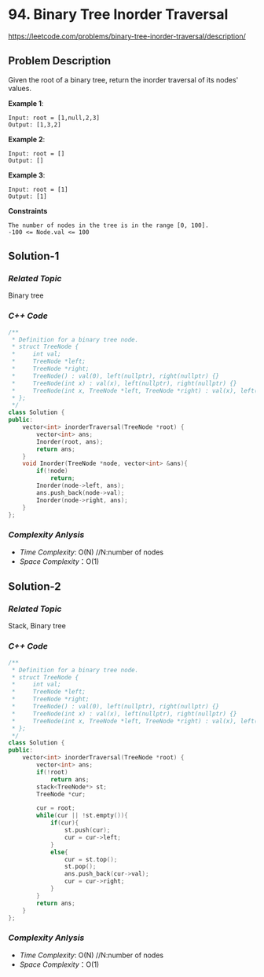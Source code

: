 # 94. Binary Tree Inorder Traversal 
https://leetcode.com/problems/binary-tree-inorder-traversal/description/

## Problem Description

Given the root of a binary tree, return the inorder traversal of its nodes' values.


**Example 1**:
```
Input: root = [1,null,2,3]
Output: [1,3,2]
```
**Example 2**:
```
Input: root = []
Output: []
```
**Example 3**:
```
Input: root = [1]
Output: [1]
```

**Constraints**
```
The number of nodes in the tree is in the range [0, 100].
-100 <= Node.val <= 100
```

## Solution-1

### _Related Topic_
   Binary tree

### _C++ Code_
```cpp
/**
 * Definition for a binary tree node.
 * struct TreeNode {
 *     int val;
 *     TreeNode *left;
 *     TreeNode *right;
 *     TreeNode() : val(0), left(nullptr), right(nullptr) {}
 *     TreeNode(int x) : val(x), left(nullptr), right(nullptr) {}
 *     TreeNode(int x, TreeNode *left, TreeNode *right) : val(x), left(left), right(right) {}
 * };
 */
class Solution {
public:
    vector<int> inorderTraversal(TreeNode *root) {
        vector<int> ans;
        Inorder(root, ans);
        return ans;
    }
    void Inorder(TreeNode *node, vector<int> &ans){
        if(!node)
            return;
        Inorder(node->left, ans);
        ans.push_back(node->val);
        Inorder(node->right, ans);
    }
};
```

### _Complexity Anlysis_
- _Time Complexity_: O(N) //N:number of nodes
- _Space Complexity_：O(1)

## Solution-2

### _Related Topic_
   Stack, Binary tree

### _C++ Code_
```cpp
/**
 * Definition for a binary tree node.
 * struct TreeNode {
 *     int val;
 *     TreeNode *left;
 *     TreeNode *right;
 *     TreeNode() : val(0), left(nullptr), right(nullptr) {}
 *     TreeNode(int x) : val(x), left(nullptr), right(nullptr) {}
 *     TreeNode(int x, TreeNode *left, TreeNode *right) : val(x), left(left), right(right) {}
 * };
 */
class Solution {
public:
    vector<int> inorderTraversal(TreeNode *root) {
        vector<int> ans;
        if(!root) 
            return ans;
        stack<TreeNode*> st;
        TreeNode *cur;

        cur = root;
        while(cur || !st.empty()){
            if(cur){
                st.push(cur);
                cur = cur->left;
            }
            else{
                cur = st.top();
                st.pop();
                ans.push_back(cur->val);
                cur = cur->right;
            }
        }
        return ans;
    }
};
```

### _Complexity Anlysis_
- _Time Complexity_: O(N) //N:number of nodes
- _Space Complexity_：O(1)

